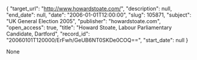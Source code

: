 {
  "target_url": "http://www.howardstoate.com/", 
  "description": null, 
  "end_date": null, 
  "date": "2006-01-01T12:00:00", 
  "slug": 105871, 
  "subject": "UK General Election 2005", 
  "publisher": "howardstoate.com", 
  "open_access": true, 
  "title": "Howard Stoate, Labour Parliamentary Candidate, Dartford", 
  "record_id": "20060101T120000/ErFwh/GeUB6NT0SKDe0COQ==", 
  "start_date": null
}

None